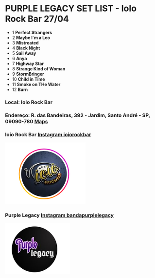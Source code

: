 # PURPLE LEGACY SET LIST - IoIo Rock Bar 27/04
 - 1  **Perfect Strangers**
 - 2  **Maybe I´m a Leo**
 - 3  **Mistreated**
 - 4  **Black Night**
 - 5  **Sail Away**
 - 6  **Anya**
 - 7  **Highway Star**
 - 8  **Strange Kind of Woman**
 - 9  **StormBringer**
 - 10 **Child in Time**
 - 11 **Smoke on THe Water**
 - 12 **Burn**


 ### Local: Ioio Rock Bar

 ### Endereço: R. das Bandeiras, 392 - Jardim, Santo André - SP, 09090-780 [Maps](https://www.google.com/maps/place/R.+das+Bandeiras,+392+-+Jardim,+Santo+Andr%C3%A9+-+SP,+09090-780/data=!4m2!3m1!1s0x94ce42ecd5e20411:0x2e4059c39c31794e?sa=X&ved=1t:242&ictx=111)



### Ioio Rock Bar [Instagram ioiorockbar](https://www.google.com/url?sa=t&rct=j&q=&esrc=s&source=web&cd=&cad=rja&uact=8&ved=2ahUKEwic7qSC3syFAxUfD7kGHearD0IQFnoECBkQAQ&url=https%3A%2F%2Fwww.instagram.com%2Fioiorockbar%2F&usg=AOvVaw3R-aj5BLI9I7xufVmtwpnu&opi=89978449)
![Ioio Rock Bar](ioio.png)


### Purple Legacy [Instagram bandapurplelegacy](https://www.instagram.com/bandapurplelegacy/)
![Purple Legacy](purple.png)


